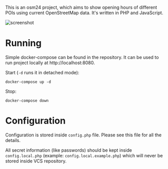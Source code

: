 This is an osm24 project, which aims to show opening hours of different POIs using current OpenStreetMap data. It's written in PHP and JavaScript.

![screenshot](https://raw.githubusercontent.com/osm-pl/osm24/master/preview.png)

# Running

Simple docker-compose can be found in the repository. It can be used to run project locally at http://localhost:8080.

Start (`-d` runs it in detached mode):
```
docker-compose up -d
```
Stop:
```
docker-compose down
```

# Configuration

Configuration is stored inside `config.php` file. Please see this file for all the details.

All secret information (like passwords) should be kept inside `config.local.php` (example: `config.local.example.php`) which will never be stored inside VCS repository.

